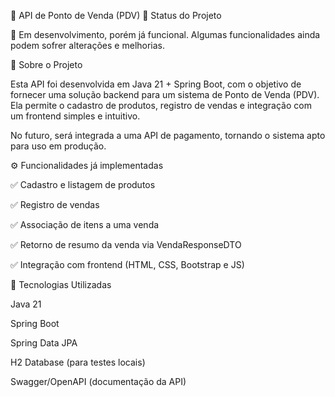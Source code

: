 🛒 API de Ponto de Venda (PDV)
📌 Status do Projeto

🚧 Em desenvolvimento, porém já funcional.
Algumas funcionalidades ainda podem sofrer alterações e melhorias.

📖 Sobre o Projeto

Esta API foi desenvolvida em Java 21 + Spring Boot, com o objetivo de fornecer uma solução backend para um sistema de Ponto de Venda (PDV).
Ela permite o cadastro de produtos, registro de vendas e integração com um frontend simples e intuitivo.

No futuro, será integrada a uma API de pagamento, tornando o sistema apto para uso em produção.

⚙️ Funcionalidades já implementadas

✅ Cadastro e listagem de produtos

✅ Registro de vendas

✅ Associação de itens a uma venda

✅ Retorno de resumo da venda via VendaResponseDTO

✅ Integração com frontend (HTML, CSS, Bootstrap e JS)

🚀 Tecnologias Utilizadas

Java 21

Spring Boot

Spring Data JPA

H2 Database (para testes locais)

Swagger/OpenAPI (documentação da API)
